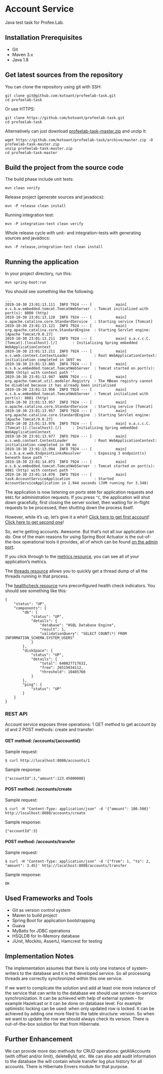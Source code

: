 # Account Service
Java test task for Profee.Lab.

## Installation Prerequisites
* Git
* Maven 3.x
* Java 1.8

## Get latest sources from the repository
You can clone the repository using git with SSH:
```
git clone git@github.com:kotoant/profeelab-task.git
cd profeelab-task
```
Or use HTTPS:
```
git clone https://github.com/kotoant/profeelab-task.git
cd profeelab-task
```
Alternatively can just download [profeelab-task-master.zip](https://github.com/kotoant/profeelab-task/archive/master.zip) and unzip it:
```
wget https://github.com/kotoant/profeelab-task/archive/master.zip -O profeelab-task-master.zip
unzip profeelab-task-master.zip
cd profeelab-task-master
```

## Build the project from the source code
The build phase include unit tests:
```
mvn clean verify
```
Release project (generate sources and javadocs):
```
mvn -P release clean install
```
Running integration test:
```
mvn -P integration-test clean verify
```
Whole release cycle with unit- and integration-tests with generating sources and javadocs:
```
mvn -P release,integration-test clean install
```

## Running the application
In your project directory, run this:
```
mvn spring-boot:run
```
You should see something like the following:
```
...
2019-10-30 23:01:13.111  INFO 7924 --- [           main] o.s.b.w.embedded.tomcat.TomcatWebServer  : Tomcat initialized with port(s): 8080 (http)
2019-10-30 23:01:13.120  INFO 7924 --- [           main] o.apache.catalina.core.StandardService   : Starting service [Tomcat]
2019-10-30 23:01:13.121  INFO 7924 --- [           main] org.apache.catalina.core.StandardEngine  : Starting Servlet engine: [Apache Tomcat/9.0.27]
2019-10-30 23:01:13.211  INFO 7924 --- [           main] o.a.c.c.C.[Tomcat].[localhost].[/]       : Initializing Spring embedded WebApplicationContext
2019-10-30 23:01:13.211  INFO 7924 --- [           main] o.s.web.context.ContextLoader            : Root WebApplicationContext: initialization completed in 1697 ms
2019-10-30 23:01:13.885  INFO 7924 --- [           main] o.s.b.w.embedded.tomcat.TomcatWebServer  : Tomcat started on port(s): 8080 (http) with context path ''
2019-10-30 23:01:13.947  WARN 7924 --- [           main] org.apache.tomcat.util.modeler.Registry  : The MBean registry cannot be disabled because it has already been initialised
2019-10-30 23:01:13.956  INFO 7924 --- [           main] o.s.b.w.embedded.tomcat.TomcatWebServer  : Tomcat initialized with port(s): 8081 (http)
2019-10-30 23:01:13.957  INFO 7924 --- [           main] o.apache.catalina.core.StandardService   : Starting service [Tomcat]
2019-10-30 23:01:13.957  INFO 7924 --- [           main] org.apache.catalina.core.StandardEngine  : Starting Servlet engine: [Apache Tomcat/9.0.27]
2019-10-30 23:01:13.976  INFO 7924 --- [           main] o.a.c.c.C.[Tomcat-1].[localhost].[/]     : Initializing Spring embedded WebApplicationContext
2019-10-30 23:01:13.977  INFO 7924 --- [           main] o.s.web.context.ContextLoader            : Root WebApplicationContext: initialization completed in 89 ms
2019-10-30 23:01:13.994  INFO 7924 --- [           main] o.s.b.a.e.web.EndpointLinksResolver      : Exposing 3 endpoint(s) beneath base path ''
2019-10-30 23:01:14.073  INFO 7924 --- [           main] o.s.b.w.embedded.tomcat.TomcatWebServer  : Tomcat started on port(s): 8081 (http) with context path ''
2019-10-30 23:01:14.076  INFO 7924 --- [           main] task.AccountServiceApplication           : Started AccountServiceApplication in 2.944 seconds (JVM running for 3.348)

```
The application is now listening on ports `8080` for application requests and `8081` for administration requests. If you press `^C`, the application will shut down gracefully, first closing the server socket, then waiting for in-flight requests to be processed, then shutting down the process itself.

However, while it’s up, let’s give it a whirl! [Click here to get first account][1]! [Click here to get second one][2]!

[1]: http://localhost:8080/accounts/1
[2]: http://localhost:8080/accounts/2

So, we’re getting accounts. Awesome. But that’s not all our application can do. One of the main reasons for using Spring Boot Actuator is the out-of-the-box operational tools it provides, all of which can be found [on the admin port](http://localhost:8081/).

If you click through to the [metrics resource](http://localhost:8081/metrics), you can see all of your application’s metrics.

The [threads resource](http://localhost:8081/threads) allows you to quickly get a thread dump of all the threads running in that process.

The [healthcheck resource](http://localhost:8081/healthcheck) runs preconfigured health check indicators. You should see something like this:
```
{
    "status": "UP",
    "components": {
        "db": {
            "status": "UP",
            "details": {
                "database": "HSQL Database Engine",
                "result": 1,
                "validationQuery": "SELECT COUNT(*) FROM INFORMATION_SCHEMA.SYSTEM_USERS"
            }
        },
        "diskSpace": {
            "status": "UP",
            "details": {
                "total": 640027717632,
                "free": 26515034112,
                "threshold": 10485760
            }
        },
        "ping": {
            "status": "UP"
        }
    }
}
```

### REST API
Account service exposes three operations: 1 GET method to get account by id and 2 POST methods: create and transfer:

#### GET method: /accounts/{accountId}
Sample request:
```
$ curl http://localhost:8080/accounts/1
```
Sample response:
```
{"accountId":1,"amount":123.45000000}
```

#### POST method: /accounts/create
Sample request:
```
$ curl -H "Content-Type: application/json" -d '{"amount": 100.500}' http://localhost:8080/accounts/create
```
Sample response:
```
{"accountId":3}
```

#### POST method: /accounts/transfer
Sample request:
```
$ curl -H "Content-Type: application/json" -d '{"from": 1, "to": 2, "amount": 3.45}' http://localhost:8080/accounts/transfer
```
Sample response:
```
OK
```

## Used Frameworks and Tools
* Git as version control system
* Maven to build project
* Spring Boot for application bootstrapping
* Guava
* MyBatis for JDBC operations
* HSQLDB for In-Memory database
* JUnit, Mockito, AssertJ, Hamcrest for testing

## Implementation Notes
The implementation assumes that there is only one instance of system-writers to the database and it is the developed service.
So all processing threads are correctly synchronized within this one service.

If we want to complicate the solution and add at least one more instance of the service that can write to the database we should use service-to-service synchronization.
It can be achieved with help of external system - for example Hazelcast or it can be done on database level.
For example optimistic locking can be used: when only updated row is locked. It can be achieved by adding one more filed to the table structure: version.
So when we want to update the row we should always check its version.
There is out-of-the-box solution for that from Hibernate.

## Further Enhancement
We can provide more dao methods for CRUD operations: getAllAccounts (with offset and/or limit), deleteById, etc.
We can also add audit information to the database the will contain whole transfer log plus history for all accounts.
There is Hibernate Envers module for that purpose.
